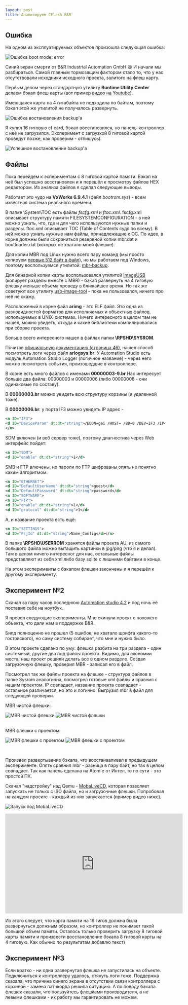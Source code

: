 ```yaml
---
layout: post
title: Анализируем CFlash B&R
---
```


## Ошибка
На одном из эксплуатируемых объектов произошла следующая ошибка:

![Ошибка boot mode: error](/assets/images/b&r/error.jpg "Ошибка boot mode: error")

Синий экран смерти от B&R Industrial Automation GmbH 😆 И начали мы разбираться. Самой главным тормозящим фактором стало то, что у нас отсутствовали исходники исходного проекта, залитого на флеш карту.

Первым делом через стандартную утилиту **Runtime Utility Center** делаем бэкап флеш карты (вот пример [видео на Youtube](https://www.youtube.com/watch?v=9wcIv_1LRC0)).

Имеющаяся карта на 4 гигабайта не подходила по байтам, поэтому бэкап этой же утилитой не получалось развернуть.

![Ошибка востановления backup'a](/assets/images/b&r/failbackup.jpg "Ошибка востановления backup'a")

Я купил 16 гиговую cf card, бэкап восстановился, но панель-контроллер с неё не загрузился. Эксперимент с загрузкой 8 гиговой картой проведут позже, как проверим - отпишусь).

![Успешное востановление backup'a](/assets/images/b&r/restore.png "Успешное востановление backup'a")
<br>

## Файлы

Пока перейдём к эспериментам с 8 гиговой картой памяти. Бэкап на неё был успешно восстановлен и я перешёл к просмотру файлов HEX редактором. Из анализа файлов я сделал следующие выводы.

Работает это чудо на **VxWorks 6.9.4.1** (файл *bootrom.sys*) - всем известная система реального времени.

В папке \System\TOC есть файлы *fscfg.xml* и *ftoc.xml*.
fscfg.xml описывает структуру памяти FILESYSTEMCONFIGURATION - в ней можно узнать, что, где и для чего используются нужные папки и разделы.
ftoc.xml описывает TOC (Table of Contents судя по всему). В ней можно узнать нужные нам файлы, принадлежащие к ОС. По идее, в корне должны были сохраниться резервной копии mbr.dat и bootloader.dat (которых не хватало моей флешке).

Для копии MBR под Linux нужно всего пару команд (мы просто копируем [первые 512 байт в файл](https://ru.wikipedia.org/wiki/%D0%93%D0%BB%D0%B0%D0%B2%D0%BD%D0%B0%D1%8F_%D0%B7%D0%B0%D0%B3%D1%80%D1%83%D0%B7%D0%BE%D1%87%D0%BD%D0%B0%D1%8F_%D0%B7%D0%B0%D0%BF%D0%B8%D1%81%D1%8C#%D0%92%D0%BE%D1%81%D1%81%D1%82%D0%B0%D0%BD%D0%BE%D0%B2%D0%BB%D0%B5%D0%BD%D0%B8%D0%B5_MBR )), но мы работаем под Windows, поэтому воспользуемся утилитой: [mbr-backup](https://rsload.net/soft/manager/20326-mbr-backup.html). 

Для бинарной копии карты воспользовался утилитой [ImageUSB](https://www.osforensics.com/tools/write-usb-images.html) (копирует разделы вместе с MBR) - бэкап развернуть на 4 гиговую флешку меньше объема проведу в ближайшее время. Но так же советуют все утилиту [usb-image-tool](https://www.alexpage.de/usb-image-tool/) - пока не пользовался, ничего про неё не скажу.

Расположеный в корне файл **arimg** - это ELF файл. Это одна из разновидностей форматов для исполняемых и объектных файлов, используемых в UNIX-системах. Ничего интересного в целом там не нашел, можно увидеть, откуда и какие библиотеки компилировались при сборке проекта.

Больше всего интересного нашел в файлах папки **\RPSHD\SYSROM**. 

Почитав [официальную документацию (страница 46)](https://www.br-automation.com/downloads_br_productcatalogue/BRP44400000000000000601641/TM920TRE.00-ENG_Diagnostics%20and%20Service_V4520.pdf), нашел способ посмотреть логи через файл **arlogsys.br**. У Automation Studio есть модуль Automation Studio Logger (логичное название) - через него можно посмотреть события, произошедшие в контроллере.

В корне есть много файлов с именами **00000003-9.br** Нас интересует больше два файла: 00000003 и 00000006 (либо 00000008 - они одинаковые по составу).

В **00000003.br** можно увидеть всю структуру корзины (и удаленной тоже). 

В **00000006.br**: у порта IF3 можно увидеть IP адрес -
```xml
<n ID="IF3">
<d ID="DeviceParam" dt:dt="string">/EDDN=gei /HOST= /BD=0 /DEV=IF3 /IP=192...   /SNMK=255... /SNMP=2 /EDDN=gei</d>
</n>
```

SDM включен (и веб сервер тоже), поэтому диагностика через Web интерфейс пойдет:
```xml
<n ID="SDM">
<d ID="enable" dt:dt="string">1</d>
```

SMB и FTP влючены, но пароли по FTP шифрованы опять не понятно каким алгоритмом.
```xml
<n ID="ETHERNET">
<d ID="DefaultUserName" dt:dt="string">guest</d>
<d ID="DefaultPassword" dt:dt="string">password</d>
<n ID="SOFTWARE">
<n ID="FTP">
<d ID="enable" dt:dt="string">1</d>
<d ID="protocol" dt:dt="string">1</d>
```

А, и название проекта есть ещё:
```xml
<n ID="SETTINGS">
<d ID="PrjId" dt:dt="string">Name_Config</d></n>
```

В папке **\RPSHD\USERROM** хранятся файлы проекта AU, из самого большого файла можно вытащить картинки в jpg/png (что я и делал). Там в целом ничего интересног для нас, остальные файлы представляют из себя xml либо базу sqlite с лишними байтами в конце.

На этом эксперименты с бэкапом флешки закончены и я перешёл к другому эксперименту.
<br>

## Эксперимент №2

Скачал за пару часов последнюю [Automation studio 4.2](https://www.br-automation.com/ru/materialy/software/automation-studio/automation-studio-42/automation-studio-v42/) и под ночь её поставил себе на ноутбук.

Я провел следующие эксперименты. Мне скинули проект с похожего объекта, что дали нам в поддержке B&R. 

Билд полноценно не прошел (5 ошибок, не хватало шрифта какого-то гостовского), но саму систему собирает, что мне и нужно было.

В этом проекте сделано по уму: флешка разбита на три раздела - один системный, другие два под файлы проекта. Видимо, для экономии места, наш проект решили делать все в одном разделе. Создал загрузочную флешку, проверил MBR - записал его в файл. 

Посмотрел так же файлы проекта на флешке - структура файлов в папке Sysrom аналогична, посмотрел готовые xml файлы и сравнил с нашим проектом. IP совпадает, название проекта совпадает - остальное различается, но это и логично. Выгрузил mbr в файл для следующей проверки.
<br>

MBR чистой флешки:

![MBR чистой флешки](/assets/images/b&r/clearflash1.png "MBR чистой флешки")
![MBR чистой флешки](/assets/images/b&r/clearflash2.png "MBR чистой флешки")

<br>  
MBR флешки с проектом:

![MBR флешки с проектом](/assets/images/b&r/restore2.png "MBR флешки с проектом")
![MBR флешки с проектом](/assets/images/b&r/restore3.png "MBR флешки с проектом")

<br>  

Произвел развертывание бэкапа, что восстанавливал в предыдущем эксперименте. Опять сравнил mbr - разница в пару байт, но так в целом совпадает. Так как панель сделана на Atom'e от Интел, то по сути - это простой ПК. 

Скачал "надстройку" над Qemu - [MobaLiveCD](https://www.mobatek.net/labs.html), которая позволяет запускать не только с ISO файла, но и загрузочные флешки.
Попробовал на каждом проекте - каждый из них запускается (пример видео ниже).

![Запуск под MobaLiveCD](/assets/images/b&r/mobalivecd.jpg "Запуск под MobaLiveCD")

<iframe width="560" height="315" src="https://www.youtube.com/embed/IE3dvJDgilc" title="YouTube video player" frameborder="0" allow="accelerometer; autoplay; clipboard-write; encrypted-media; gyroscope; picture-in-picture" allowfullscreen></iframe>

Из этого следует, что карта памяти на 16 гигов должна была развернуться должным образом, но контроллер не понимает такой большой объем памяти. Осталось только проверить загрузку 8 гиговой карты памяти и произвести восстановление бэкапа 8 гиговой карты на 4 гиговую. Как обычно по результатам добавлю текст)

## Эксперимент №3

Если кратко - ни одна развернутая флешка не запустилась на объекте. Подключиться к контроллеру удалось, стянуть логи тоже. Поддержка сказала, что причина синего экрана в отсутствии связи контроллера с корзиной - замена патчкорда решила ситуацию. А по поводу бэкапа флешек сказали, что пользуйтесь флешками производителя, а не левыми флешками - их работу мы гарантировать не можем.